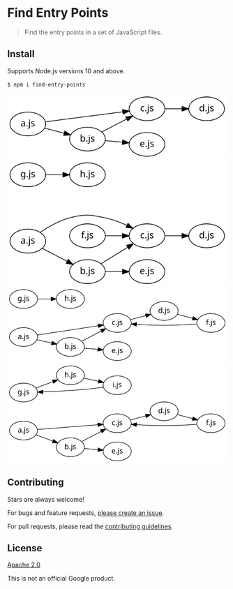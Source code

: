 # Find Entry Points

> Find the entry points in a set of JavaScript files.

## Install

Supports Node.js versions 10 and above.

```sh
$ npm i find-entry-points
```

![](docs/example1.svg)
![](docs/example2.svg)
![](docs/example3.svg)
![](docs/example4.svg)

## Contributing

Stars are always welcome!

For bugs and feature requests, [please create an issue](https://github.com/TomerAberbach/find-entry-points/issues/new).

For pull requests, please read the [contributing guidelines](https://github.com/TomerAberbach/find-entry-points/blob/master/CONTRIBUTING.md).

## License

[Apache 2.0](https://github.com/TomerAberbach/find-entry-points/blob/master/LICENSE)

This is not an official Google product.
